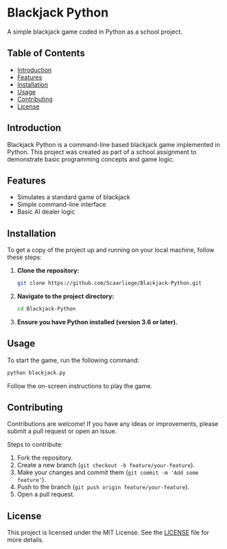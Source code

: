 # Blackjack Python

A simple blackjack game coded in Python as a school project.

## Table of Contents
- [Introduction](#introduction)
- [Features](#features)
- [Installation](#installation)
- [Usage](#usage)
- [Contributing](#contributing)
- [License](#license)

## Introduction
Blackjack Python is a command-line based blackjack game implemented in Python. This project was created as part of a school assignment to demonstrate basic programming concepts and game logic.

## Features
- Simulates a standard game of blackjack
- Simple command-line interface
- Basic AI dealer logic

## Installation
To get a copy of the project up and running on your local machine, follow these steps:

1. **Clone the repository:**
   ```bash
   git clone https://github.com/Scaarliege/Blackjack-Python.git
   ```

2. **Navigate to the project directory:**
   ```bash
   cd Blackjack-Python
   ```

3. **Ensure you have Python installed (version 3.6 or later).**

## Usage
To start the game, run the following command:
```bash
python blackjack.py
```

Follow the on-screen instructions to play the game.

## Contributing
Contributions are welcome! If you have any ideas or improvements, please submit a pull request or open an issue.

Steps to contribute:
1. Fork the repository.
2. Create a new branch (`git checkout -b feature/your-feature`).
3. Make your changes and commit them (`git commit -m 'Add some feature'`).
4. Push to the branch (`git push origin feature/your-feature`).
5. Open a pull request.

## License
This project is licensed under the MIT License. See the [LICENSE](LICENSE) file for more details.